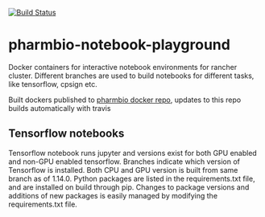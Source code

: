 [![Build Status](https://travis-ci.com/pharmbio/notebook-playground.svg?branch=master)](https://travis-ci.com/pharmbio/notebook-playground)

# pharmbio-notebook-playground
Docker containers for interactive notebook environments for rancher cluster. Different branches are used to build notebooks for different tasks, like tensorflow, cpsign etc.

Built dockers published to [pharmbio docker repo](https://cloud.docker.com/u/pharmbio/repository/docker/pharmbio/pharmbio-notebook), updates to this repo builds automatically with travis

## Tensorflow notebooks
Tensorflow notebook runs jupyter and versions exist for both GPU enabled and non-GPU enabled tensorflow. Branches indicate which version of Tensorflow is installed. Both CPU and GPU version is built from same branch as of 1.14.0. Python packages are listed in the requirements.txt file, and are installed on build through pip. Changes to package versions and additions of new packages is easily managed by modifying the requirements.txt file.